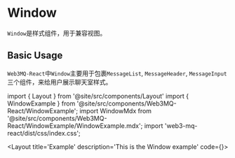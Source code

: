 # Window
`Window`是样式组件，用于兼容视图。

## Basic Usage
`Web3MQ-React`中`Window`主要用于包裹`MessageList`, `MessageHeader`, `MessageInput`三个组件，来给用户展示聊天室样式。

import { Layout } from '@site/src/components/Layout'
import { WindowExample } from '@site/src/components/Web3MQ-React/WindowExample';
import WindowMdx from '@site/src/components/Web3MQ-React/WindowExample/WindowExample.mdx';
import 'web3-mq-react/dist/css/index.css';

<Layout
title='Example'
description='This is the Window example'
code={<WindowMdx />}>
<WindowExample />
</Layout>